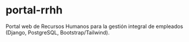 # portal-rrhh
Portal web de Recursos Humanos para la gestión integral de empleados (Django, PostgreSQL, Bootstrap/Tailwind).
